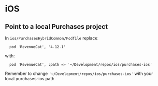 # iOS

## Point to a local Purchases project

In `ios/PurchasesHybridCommon/Podfile` replace:

```
  pod 'RevenueCat', '4.12.1'
```

with:

```
  pod 'RevenueCat', :path => '~/Development/repos/ios/purchases-ios'
```

Remember to change `'~/Development/repos/ios/purchases-ios'` with your local purchases-ios path.